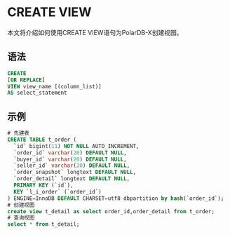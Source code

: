 CREATE VIEW 
================================

本文将介绍如何使用CREATE VIEW语句为PolarDB-X创建视图。

语法 
-----------------------

```sql
CREATE
[OR REPLACE]
VIEW view_name [(column_list)]
AS select_statement
```



示例 
-----------------------

```sql
# 先建表
CREATE TABLE t_order (
  `id` bigint(11) NOT NULL AUTO_INCREMENT,
  `order_id` varchar(20) DEFAULT NULL,
  `buyer_id` varchar(20) DEFAULT NULL,
  `seller_id` varchar(20) DEFAULT NULL,
  `order_snapshot` longtext DEFAULT NULL,
  `order_detail` longtext DEFAULT NULL,
  PRIMARY KEY (`id`),
  KEY `l_i_order` (`order_id`)
) ENGINE=InnoDB DEFAULT CHARSET=utf8 dbpartition by hash(`order_id`);
# 创建视图
create view t_detail as select order_id,order_detail from t_order;
# 查询视图
select * from t_detail;
```


